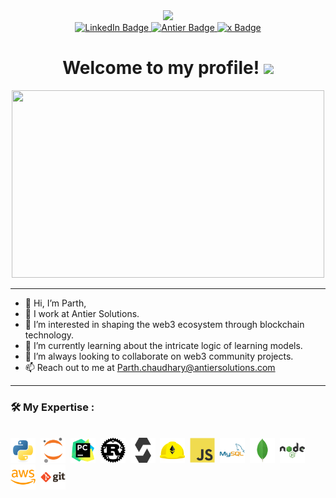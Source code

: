 <div id="header" align="center">
  <img src="https://media4.giphy.com/media/v1.Y2lkPTc5MGI3NjExNTViOGkxcGZsM3R0bGd6cmNxaDgxZnhlZnpqY3QycTVlNGlyZjJwZyZlcD12MV9pbnRlcm5hbF9naWZfYnlfaWQmY3Q9Zw/driiYR9DTT2Vf7etWD/giphy.webp" width="100"/>
  <div id="badges">
  <a href="https://www.linkedin.com/in/parth-chaudhary-b5220a257">
    <img src="https://img.shields.io/badge/LinkedIn-blue?style=for-the-badge&logo=linkedin&logoColor=white" alt="LinkedIn Badge"/>
  </a>
  <a href="https://www.antiersolutions.com/">
    <img src="https://img.shields.io/badge/Antier%20Solutions-red?style=for-the-badge&logo=googlechrome&logoColor=white" alt="Antier Badge"/>
  </a>
  <a href="https://x.com/P4rthChaudhary">
    <img src="https://img.shields.io/badge/Twitter-blue?style=for-the-badge&logo=x&logoColor=white" alt="x Badge"/>
  </a>
    <h1>
        Welcome to my profile!
      <img src="https://media.giphy.com/media/hvRJCLFzcasrR4ia7z/giphy.gif" width="30px"/>
    </h1>
    <div align="center">
        <img src="https://media4.giphy.com/media/v1.Y2lkPTc5MGI3NjExa3NzN3E5dGkxemNpMnVxZ296OWdlemZ4OXRtYm1reDBtY2l4NGgwOCZlcD12MV9pbnRlcm5hbF9naWZfYnlfaWQmY3Q9Zw/3o6Mb5gQzD0AmyZMAg/giphy.webp" width="500" height="300"/>
    </div>
</div>
</div>

---

- 👋 Hi, I’m Parth,
- 💼 I work at Antier Solutions.
- 👀 I’m interested in shaping the web3 ecosystem through blockchain technology.
- 🌱 I’m currently learning about the intricate logic of learning models.
- 💞️ I’m always looking to collaborate on web3 community projects.
- 📫 Reach out to me at Parth.chaudhary@antiersolutions.com

---

### :hammer_and_wrench: My Expertise :
</br>
<div>
  <img src="https://raw.githubusercontent.com/devicons/devicon/6910f0503efdd315c8f9b858234310c06e04d9c0/icons/python/python-original.svg" title="Python" alt="Python" width="40" height="40"/>&nbsp;
  <img src="https://raw.githubusercontent.com/devicons/devicon/6910f0503efdd315c8f9b858234310c06e04d9c0/icons/jupyter/jupyter-original.svg" title="Jupyter" alt="Jupyter" width="40" height="40"/>&nbsp;
  <img src="https://raw.githubusercontent.com/devicons/devicon/6910f0503efdd315c8f9b858234310c06e04d9c0/icons/pycharm/pycharm-original.svg" title="Pycharm" alt="Pycharm" width="40" height="40"/>&nbsp;
  <img src="https://raw.githubusercontent.com/devicons/devicon/6910f0503efdd315c8f9b858234310c06e04d9c0/icons/rust/rust-original.svg" title="Rust" alt="Rust" width="40" height="40"/>&nbsp;
  <img src="https://raw.githubusercontent.com/devicons/devicon/6910f0503efdd315c8f9b858234310c06e04d9c0/icons/solidity/solidity-plain.svg" title="Solidity" alt="Solidity" width="40" height="40"/>&nbsp;
  <img src="https://raw.githubusercontent.com/devicons/devicon/6910f0503efdd315c8f9b858234310c06e04d9c0/icons/hardhat/hardhat-original.svg" title="Hardhat" alt="Hardhat" width="40" height="40"/>&nbsp;
  <img src="https://github.com/devicons/devicon/blob/master/icons/javascript/javascript-original.svg" title="JavaScript" alt="JavaScript" width="40" height="40"/>&nbsp;
  <img src="https://github.com/devicons/devicon/blob/master/icons/mysql/mysql-original-wordmark.svg" title="MySQL"  alt="MySQL" width="40" height="40"/>&nbsp;
  <img src="https://raw.githubusercontent.com/devicons/devicon/6910f0503efdd315c8f9b858234310c06e04d9c0/icons/mongodb/mongodb-original.svg" title="MongoDB" alt="MongoDB" width="40" height="40"/>&nbsp;
  <img src="https://github.com/devicons/devicon/blob/master/icons/nodejs/nodejs-original-wordmark.svg" title="NodeJS" alt="NodeJS" width="40" height="40"/>&nbsp;
  <img src="https://github.com/devicons/devicon/blob/master/icons/amazonwebservices/amazonwebservices-plain-wordmark.svg" title="AWS" alt="AWS" width="40" height="40"/>&nbsp;
  <img src="https://github.com/devicons/devicon/blob/master/icons/git/git-original-wordmark.svg" title="Git" **alt="Git" width="40" height="40"/>
</div>


<!---
Hey there Tresspasser !!!
--->
